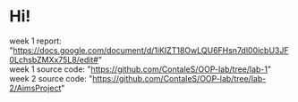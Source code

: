 # Hi!
week 1 report: "https://docs.google.com/document/d/1iKIZT18OwLQU6FHsn7dl00icbU3JF0LchsbZMXx75L8/edit#" <br />
week 1 source code: "https://github.com/ContaleS/OOP-lab/tree/lab-1" <br />
week 2 source code: "https://github.com/ContaleS/OOP-lab/tree/lab-2/AimsProject"
